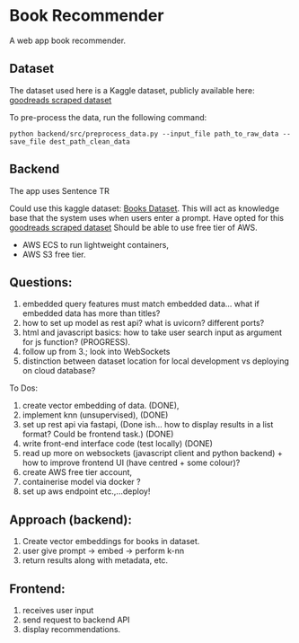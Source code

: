 # Book Recommender
A web app book recommender. 

## Dataset
The dataset used here is a Kaggle dataset, publicly available here: [goodreads scraped dataset](https://www.kaggle.com/datasets/jealousleopard/goodreadsbooks?resource=download)

To pre-process the data, run the following command:

```
python backend/src/preprocess_data.py --input_file path_to_raw_data --save_file dest_path_clean_data
```

## Backend 
The app uses Sentence TR

Could use this kaggle dataset: [Books Dataset](https://www.kaggle.com/datasets/elvinrustam/books-dataset?select=BooksDataset.csv). This will act as 
knowledge base that the system uses when users enter a prompt. 
Have opted for this [goodreads scraped dataset](https://www.kaggle.com/datasets/jealousleopard/goodreadsbooks?resource=download)
Should be able to use free tier of AWS. 

- AWS ECS to run lightweight containers,
- AWS S3 free tier.

## Questions:
1. embedded query features must match embedded data... what if embedded data has more than titles?
2. how to set up model as rest api? what is uvicorn? different ports?
3. html and javascript basics: how to take user search input as argument for js function? (PROGRESS).
4. follow up from 3.; look into WebSockets
5. distinction between dataset location for local development vs deploying on cloud database?

To Dos:
1. create vector embedding of data. (DONE),
2. implement knn (unsupervised), (DONE)
3. set up rest api via fastapi, (Done ish... how to display results in a list format? Could be frontend task.) (DONE)
4. write front-end interface code (test locally) (DONE)
5. read up more on websockets (javascript client and python backend) + how to improve frontend UI (have centred + some colour)?
6. create AWS free tier account, 
7. containerise model via docker ? 
8. set up aws endpoint etc.,...deploy!


## Approach (backend):

1. Create vector embeddings for books in dataset.
2. user give prompt -> embed -> perform k-nn 
3. return results along with metadata, etc. 

## Frontend:

1. receives user input
2. send request to backend API
3. display recommendations.